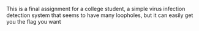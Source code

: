 This is a final assignment for a college student, a simple virus infection detection system that seems to have many loopholes, but it can easily get you the flag you want
